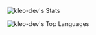 ![kleo-dev's Stats](https://github-readme-stats.vercel.app/api?username=kleo-dev&theme=dark&show_icons=true&hide_border=true&count_private=true)

![kleo-dev's Top Languages](https://github-readme-stats.vercel.app/api/top-langs/?username=kleo-dev&theme=dark&show_icons=true&hide_border=true&layout=compact)
